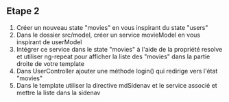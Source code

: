 ## Etape 2

1. Créer un nouveau state "movies" en vous inspirant du state "users"
2. Dans le dossier src/model, créer un service movieModel en vous inspirant de userModel
3. Intégrer ce service dans le state "movies" à l'aide de la propriété resolve et utiliser ng-repeat pour afficher la liste des "movies" dans la partie droite de votre template
4. Dans UserController ajouter une méthode login() qui redirige vers l'état "movies"
5. Dans le template utiliser la directive mdSidenav et le service associé et mettre la liste dans la sidenav